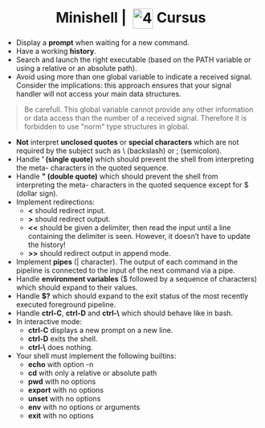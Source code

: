 <!--HEADER-->
<h1 align="center"> Minishell | 
 <picture>
  <source media="(prefers-color-scheme: dark)" srcset="https://cdn.simpleicons.org/42/white">
  <img alt="42" width=40 align="center" src="https://cdn.simpleicons.org/42/Black">
 </picture>
 Cursus 
  <!--<img alt="Complete" src="https://raw.githubusercontent.com/Mqxx/GitHub-Markdown/main/blockquotes/badge/dark-theme/complete.svg">-->
</h1>
<!--FINISH HEADER-->

* Display a **prompt** when waiting for a new command.
* Have a working **history**.
* Search and launch the right executable (based on the PATH variable or using a
relative or an absolute path).
* Avoid using more than one global variable to indicate a received signal. Consider
the implications: this approach ensures that your signal handler will not access your
main data structures.

> Be carefull. This global variable cannot provide any other
> information or data access than the number of a received signal.
> Therefore it is forbidden to use "norm" type structures in global.

* **Not** interpret **unclosed quotes** or **special characters** which are not required by the
subject such as \ (backslash) or ; (semicolon).
* Handle **’ (single quote)** which should prevent the shell from interpreting the meta-
characters in the quoted sequence.
* Handle **" (double quote)** which should prevent the shell from interpreting the meta-
characters in the quoted sequence except for $ (dollar sign).
* Implement redirections:
  * **<** should redirect input.
  * **\>** should redirect output.
  * **<<** should be given a delimiter, then read the input until a line containing the
delimiter is seen. However, it doesn’t have to update the history!
  * **\>\>** should redirect output in append mode.
* Implement **pipes** (| character). The output of each command in the pipeline is
connected to the input of the next command via a pipe.
* Handle **environment variables** ($ followed by a sequence of characters) which
should expand to their values.
* Handle **$?** which should expand to the exit status of the most recently executed
foreground pipeline.
* Handle **ctrl-C**, **ctrl-D** and **ctrl-\\** which should behave like in bash.
* In interactive mode:
  * **ctrl-C** displays a new prompt on a new line.
  * **ctrl-D** exits the shell.
  * **ctrl-\\** does nothing.
* Your shell must implement the following builtins:
  * **echo** with option -n
  * **cd** with only a relative or absolute path
  * **pwd** with no options
  * **export** with no options
  * **unset** with no options
  * **env** with no options or arguments
  * **exit** with no options
